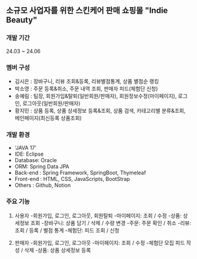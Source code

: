 ## 소규모 사업자를 위한 스킨케어 판매 쇼핑몰 "Indie Beauty"

### 개발 기간
24.03 ~ 24.06

### 멤버 구성
- 김시은 : 장바구니, 리뷰 조회&등록, 리뷰별점통계, 상품 별점순 랭킹
- 박소영 : 주문 등록&취소, 주문 내역 조회, 판매자 피드(체험단 신청)
- 송예림 : 팀장, 회원가입&탈퇴(일반회원/판매자), 회원정보수정(마이페이지), 로그인, 로그아웃(일반회원/판매자)
- 황지민 : 상품 등록, 상품 상세정보 등록&조회, 상품 검색, 카테고리별 분류&조회, 메인페이지(최신등록 상품조회)

### 개발 환경
- 'JAVA 17'
- IDE: Eclipse
- Database: Oracle
- ORM: Spring Data JPA
- Back-end : Spring Framework, SpringBoot, Thymeleaf
- Front-end : HTML, CSS, JavaScripts, BootStrap
- Others : Github, Notion

### 주요 기능
1. 사용자
   -회원가입, 로그인, 로그아웃, 회원탈퇴
   -마이페이지: 조회 / 수정
   -상품: 상세정보 조회
   -장바구니: 상품 담기 / 삭제 / 수량 변경
   -주문: 주문 확인 / 취소
   -리뷰: 조회 / 등록 / 별점 통계
   -체험단: 피드 조회 / 신청
   
2. 판매자
   -회원가입, 로그인, 로그아웃
   -마이페이지: 조회 /  수정
   -체험단 모집 피드 작성 / 삭제
   -상품: 상품 상세정보 등록

